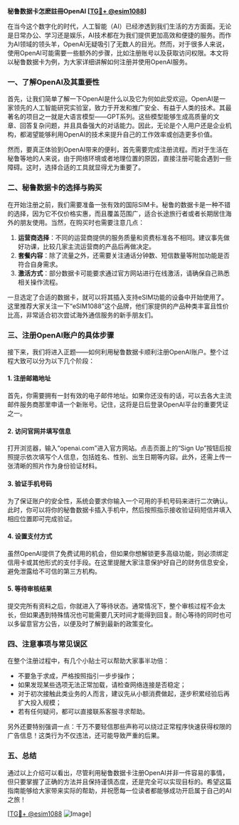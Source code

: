 **秘鲁数据卡怎麽註冊OpenAI [[TG💪+ @esim1088](https://t.me/s/esim1088)]**

在当今这个数字化的时代，人工智能（AI）已经渗透到我们生活的方方面面。无论是日常办公、学习还是娱乐，AI技术都在为我们提供更加高效和便捷的服务。而作为AI领域的领头羊，OpenAI无疑吸引了无数人的目光。然而，对于很多人来说，使用OpenAI可能需要一些额外的步骤，比如注册账号以及获取访问权限。本文将以秘鲁数据卡为例，为大家详细讲解如何注册并使用OpenAI服务。

### 一、了解OpenAI及其重要性

首先，让我们简单了解一下OpenAI是什么以及它为何如此受欢迎。OpenAI是一家领先的人工智能研究实验室，致力于开发和推广安全、有益于人类的技术。其最著名的项目之一就是大语言模型——GPT系列。这些模型能够生成高质量的文章、回答复杂问题，并且具备强大的对话能力。因此，无论是个人用户还是企业机构，都渴望能够利用OpenAI的技术来提升自己的工作效率或创造更多价值。

然而，要真正体验到OpenAI带来的便利，首先需要完成注册流程。而对于生活在秘鲁等地的人来说，由于网络环境或者地理位置的原因，直接注册可能会遇到一些障碍。这时，选择合适的工具就显得尤为重要了。

### 二、秘鲁数据卡的选择与购买

在开始注册之前，我们需要准备一张有效的国际SIM卡。秘鲁的数据卡是一种不错的选择，因为它不仅价格实惠，而且覆盖范围广，适合长途旅行者或者长期居住海外的朋友使用。当然，在购买时也需要注意几点：

1. **运营商选择**：不同的运营商提供的服务质量和资费标准各不相同。建议事先做好功课，比较几家主流运营商的产品后再做决定。
2. **套餐内容**：除了流量之外，还需要关注通话分钟数、短信数量等附加功能是否符合自身需求。
3. **激活方式**：部分数据卡可能要求通过官方网站进行在线激活，请确保自己熟悉相关操作流程。

一旦选定了合适的数据卡，就可以将其插入支持eSIM功能的设备中开始使用了。这里推荐大家关注一下“eSIM1088”这个品牌，他们家提供的产品种类丰富且性价比高，非常适合初次尝试海外通信服务的新手朋友们。

### 三、注册OpenAI账户的具体步骤

接下来，我们将进入正题——如何利用秘鲁数据卡顺利注册OpenAI账户。整个过程大致可以分为以下几个阶段：

#### 1. 注册邮箱地址
首先，你需要拥有一封有效的电子邮件地址。如果你还没有的话，可以去各大主流邮件服务商那里申请一个新账号。记住，这将是日后登录OpenAI平台的重要凭证之一。

#### 2. 访问官网并填写信息
打开浏览器，输入“openai.com”进入官方网站。点击页面上的“Sign Up”按钮后按照提示依次填写个人信息，包括姓名、性别、出生日期等内容。此外，还需上传一张清晰的照片作为身份验证材料。

#### 3. 验证手机号码
为了保证账户的安全性，系统会要求你输入一个可用的手机号码来进行二次确认。此时，你可以将你的秘鲁数据卡插入手机中，然后按照指示接收验证码短信并填入相应位置即可完成验证。

#### 4. 设置支付方式
虽然OpenAI提供了免费试用的机会，但如果你想解锁更多高级功能，则必须绑定信用卡或其他形式的支付手段。在这里提醒大家注意保护好自己的财务信息安全，避免泄露给不可信的第三方机构。

#### 5. 等待审核结果
提交完所有资料之后，你就进入了等待状态。通常情况下，整个审核过程不会太长，但如果遇到特殊情况也可能需要几天时间才能得到回复。耐心等待的同时也可以多留意官方公告，以便及时了解到最新的政策变化。

### 四、注意事项与常见误区

在整个注册过程中，有几个小贴士可以帮助大家事半功倍：

- 不要急于求成，严格按照指引一步步操作；
- 如果发现某些选项无法正常加载，请检查网络连接是否稳定；
- 对于初次接触此类业务的人而言，建议先从小额消费做起，逐步积累经验后再扩大投入规模；
- 若有任何疑问，都可以直接联系客服寻求帮助。

另外还要特别强调一点：千万不要轻信那些声称可以绕过正常程序快速获得权限的广告信息！这类行为不仅违法，还可能导致严重的后果。

### 五、总结

通过以上介绍可以看出，尽管利用秘鲁数据卡注册OpenAI并非一件容易的事情，但只要掌握了正确的方法并且保持谨慎态度，还是完全可以实现目标的。希望这篇指南能够给大家带来实际的帮助，并祝愿每一位读者都能够成功开启属于自己的AI之旅！

[[TG💪+ @esim1088](https://t.me/s/esim1088) ![Image](https://i.postimg.cc/4NQfJmqS/Snipaste-2025-05-13-00-14-12.png)]